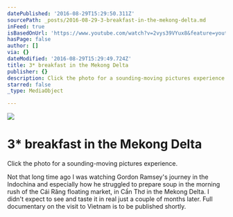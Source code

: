 ```yaml
---
datePublished: '2016-08-29T15:29:50.311Z'
sourcePath: _posts/2016-08-29-3-breakfast-in-the-mekong-delta.md
inFeed: true
isBasedOnUrl: 'https://www.youtube.com/watch?v=2vys39VYux8&feature=youtu.be'
hasPage: false
author: []
via: {}
dateModified: '2016-08-29T15:29:49.724Z'
title: 3* breakfast in the Mekong Delta
publisher: {}
description: Click the photo for a sounding-moving pictures experience.
starred: false
_type: MediaObject

---
```

![](https://the-grid-user-content.s3-us-west-2.amazonaws.com/a8d9dac0-ca9c-4c2e-8a40-8e5159c0041e.jpg)

# 3\* breakfast in the Mekong Delta

Click the photo for a sounding-moving pictures experience.

Not that long time ago I was watching Gordon Ramsey's journey in the Indochina and especially how he struggled to prepare soup in the morning rush of the Cái Răng floating market, in Cần Thơ in the Mekong Delta. I didn't expect to see and taste it in real just a couple of months later. Full documentary on the visit to Vietnam is to be published shortly.